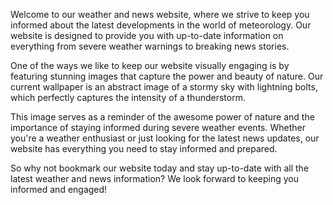 <!--
Write me content for website with wallpaper "An abstract image of a stormy sky with lightning bolts for a weather or news website"
-->

<!--font:Poppins-->

Welcome to our weather and news website, where we strive to keep you informed about the latest developments in the world of meteorology. Our website is designed to provide you with up-to-date information on everything from severe weather warnings to breaking news stories.

One of the ways we like to keep our website visually engaging is by featuring stunning images that capture the power and beauty of nature. Our current wallpaper is an abstract image of a stormy sky with lightning bolts, which perfectly captures the intensity of a thunderstorm.

This image serves as a reminder of the awesome power of nature and the importance of staying informed during severe weather events. Whether you're a weather enthusiast or just looking for the latest news updates, our website has everything you need to stay informed and prepared.

So why not bookmark our website today and stay up-to-date with all the latest weather and news information? We look forward to keeping you informed and engaged!
